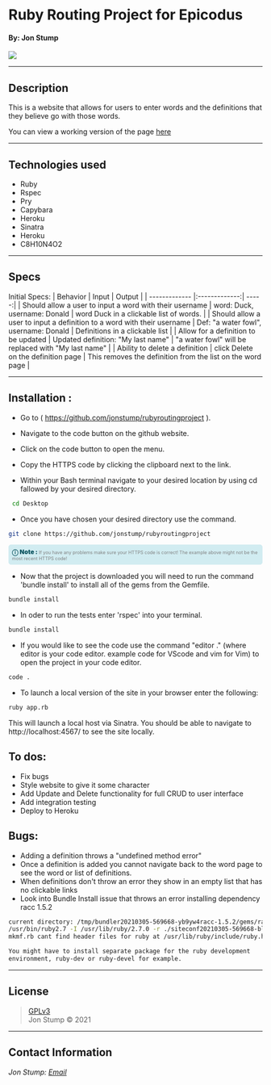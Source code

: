 # Ruby Routing Project for Epicodus
#### By: Jon Stump
<img align="center" src="https://avatars2.githubusercontent.com/u/59323850?s=460&u=372c7d529b7379408ae54491ab3449b6e2f4d94d&v=4">

* * *

## Description
This is a website that allows for users to enter words and the definitions that they believe go with those words.

You can view a working version of the page [here]()

* * *

## Technologies used
* Ruby
* Rspec
* Pry
* Capybara
* Heroku
* Sinatra
* Heroku
* C8H10N4O2

* * *

## Specs
Initial Specs:
| Behavior | Input | Output |
| ------------- |:-------------:| -----:|
| Should allow a user to input a word with their username  | word: Duck, username: Donald | word Duck in a clickable list of words. |
| Should allow a user to input a definition to a word with their username | Def: "a water fowl", username: Donald | Definitions in a clickable list |
| Allow for a definition to be updated  | Updated definition: "My last name" | "a water fowl" will be replaced with "My last name" |
| Ability to delete a definition  | click Delete on the definition page | This removes the definition from the list on the word page |

* * *

## Installation :

* Go to ( https://github.com/jonstump/rubyroutingproject ).

*  Navigate to the code button on the github website.

* Click on the code button to open the menu.

- Copy the HTTPS code by clicking the clipboard next to the link.

- Within your Bash terminal navigate to your desired location by using cd fallowed by your desired directory.

```bash
 cd Desktop
```

- Once you have chosen your desired directory use the command.
```bash
git clone https://github.com/jonstump/rubyroutingproject
```

<div
  style="
    background-color: #d1ecf1;
    color: grey; padding: 6px;
    font-size: 9px;
    border-radius: 5px;
    border: 1px solid #d4ecf1;
    margin-bottom: 12px"
>
  <span
    style="
      font-size: 12px;
      font-weight: 600;
      color: #0c5460;"
  >
    ⓘ
  </span>
  <span
    style="
      font-size: 12px;
      font-weight: 900;
      color: #0c5460;
      margin-bottom: 24px"
  >
    Note :
  </span>
  If you have any problems make sure your HTTPS code is correct! The example above might not be the most recent HTTPS code!
</div>

* Now that the project is downloaded you will need to run the command 'bundle install' to install all of the gems from the Gemfile.

``` bash
bundle install
```

* In oder to run the tests enter 'rspec' into your terminal.

``` bash
bundle install
```

* If you would like to see the code use the command "editor ." (where editor is your code editor. example code for VScode and vim for Vim) to open the project in your code editor.

``` bash
code .
```

* To launch a local version of the site in your browser enter the following:

``` bash
ruby app.rb
```
This will launch a local host via Sinatra. You should be able to navigate to http://localhost:4567/ to see the site locally.

## To dos:
* Fix bugs
* Style website to give it some character
* Add Update and Delete functionality for full CRUD to user interface
* Add integration testing
* Deploy to Heroku

## Bugs:
* Adding a definition throws a "undefined method error"
* Once a definition is added you cannot navigate back to the word page to see the word or list of definitions.
* When definitions don't throw an error they show in an empty list that has no clickable links
* Look into Bundle Install issue that throws an error installing dependency racc 1.5.2
``` bash
current directory: /tmp/bundler20210305-569668-yb9yw4racc-1.5.2/gems/racc-1.5.2/ext/racc/cparse
/usr/bin/ruby2.7 -I /usr/lib/ruby/2.7.0 -r ./siteconf20210305-569668-bl0fjw.rb extconf.rb
mkmf.rb cant find header files for ruby at /usr/lib/ruby/include/ruby.h

You might have to install separate package for the ruby development
environment, ruby-dev or ruby-devel for example.
```

* * *

## License
> [GPLv3](https://choosealicense.com/licenses/gpl-3.0/)\
> Jon Stump &copy; 2021

* * *

## Contact Information
_Jon Stump: [Email](jmstump@gmail.com)_